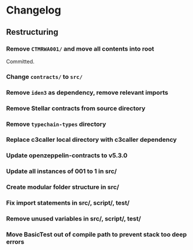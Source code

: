 # Changelog

## Restructuring

### Remove `CTMRWA001/` and move all contents into root

Committed.

### Change `contracts/` to `src/`

### Remove `iden3` as dependency, remove relevant imports

### Remove Stellar contracts from source directory

### Remove `typechain-types` directory

### Replace c3caller local directory with c3caller dependency

### Update openzeppelin-contracts to v5.3.0

### Update all instances of 001 to 1 in src/

### Create modular folder structure in src/

### Fix import statements in src/, script/, test/

### Remove unused variables in src/, script/, test/

### Move BasicTest out of compile path to prevent stack too deep errors
